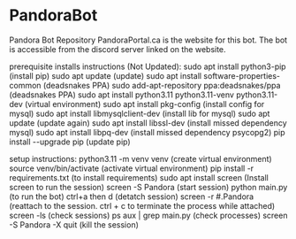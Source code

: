 # PandoraBot
Pandora Bot Repository
PandoraPortal.ca is the website for this bot. The bot is accessible from the discord server linked on the website.

prerequisite installs instructions (Not Updated):
sudo apt install python3-pip (install pip)
sudo apt update (update)
sudo apt install software-properties-common (deadsnakes PPA)
sudo add-apt-repository ppa:deadsnakes/ppa (deadsnakes PPA)
sudo apt install python3.11 python3.11-venv python3.11-dev (virtual environment)
sudo apt install pkg-config (install config for mysql)
sudo apt install libmysqlclient-dev (install lib for mysql)
sudo apt update (update again)
sudo apt install libssl-dev (install missed dependency mysql)
sudo apt install libpq-dev (install missed dependency psycopg2)
pip install --upgrade pip (update pip)

setup instructions:
python3.11 -m venv venv (create virtual environment)
source venv/bin/activate (activate virtual environment)
pip install -r requirements.txt (to install requirements)
sudo apt install screen (Install screen to run the session)
screen -S Pandora (start session)
python main.py (to run the bot)
ctrl+a then d (detatch session)
screen -r #.Pandora (reattach to the session. ctrl + c to terminate the process while attached)
screen -ls (check sessions)
ps aux | grep main.py (check processes)
screen -S Pandora -X quit (kill the session)